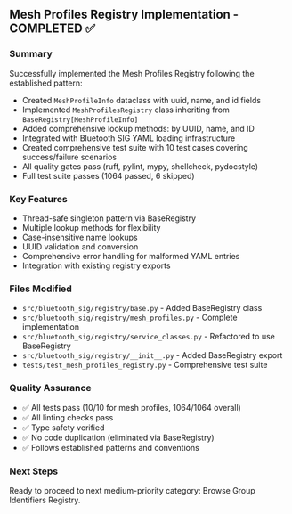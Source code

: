 ## Mesh Profiles Registry Implementation - COMPLETED ✅

### Summary
Successfully implemented the Mesh Profiles Registry following the established pattern:
- Created `MeshProfileInfo` dataclass with uuid, name, and id fields
- Implemented `MeshProfilesRegistry` class inheriting from `BaseRegistry[MeshProfileInfo]`
- Added comprehensive lookup methods: by UUID, name, and ID
- Integrated with Bluetooth SIG YAML loading infrastructure
- Created comprehensive test suite with 10 test cases covering success/failure scenarios
- All quality gates pass (ruff, pylint, mypy, shellcheck, pydocstyle)
- Full test suite passes (1064 passed, 6 skipped)

### Key Features
- Thread-safe singleton pattern via BaseRegistry
- Multiple lookup methods for flexibility
- Case-insensitive name lookups
- UUID validation and conversion
- Comprehensive error handling for malformed YAML entries
- Integration with existing registry exports

### Files Modified
- `src/bluetooth_sig/registry/base.py` - Added BaseRegistry class
- `src/bluetooth_sig/registry/mesh_profiles.py` - Complete implementation
- `src/bluetooth_sig/registry/service_classes.py` - Refactored to use BaseRegistry
- `src/bluetooth_sig/registry/__init__.py` - Added BaseRegistry export
- `tests/test_mesh_profiles_registry.py` - Comprehensive test suite

### Quality Assurance
- ✅ All tests pass (10/10 for mesh profiles, 1064/1064 overall)
- ✅ All linting checks pass
- ✅ Type safety verified
- ✅ No code duplication (eliminated via BaseRegistry)
- ✅ Follows established patterns and conventions

### Next Steps
Ready to proceed to next medium-priority category: Browse Group Identifiers Registry.